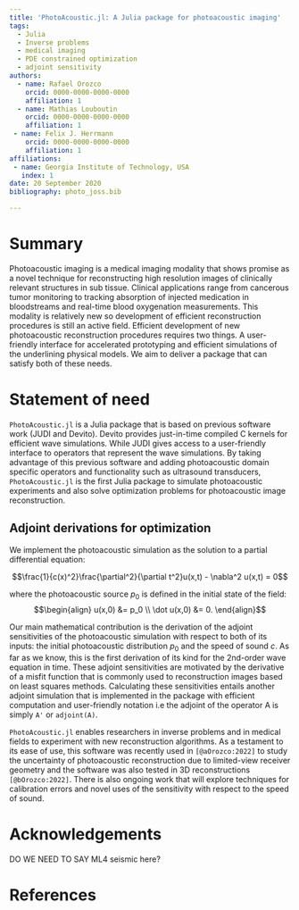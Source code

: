 ```yaml
---
title: 'PhotoAcoustic.jl: A Julia package for photoacoustic imaging'
tags:
  - Julia
  - Inverse problems
  - medical imaging
  - PDE constrained optimization 
  - adjoint sensitivity 
authors:
  - name: Rafael Orozco 
    orcid: 0000-0000-0000-0000
    affiliation: 1
  - name: Mathias Louboutin
    orcid: 0000-0000-0000-0000
    affiliation: 1
 - name: Felix J. Herrmann
    orcid: 0000-0000-0000-0000
    affiliation: 1
affiliations:
 - name: Georgia Institute of Technology, USA
   index: 1
date: 20 September 2020
bibliography: photo_joss.bib

---
```


# Summary
Photoacoustic imaging is a medical imaging modality that shows promise as a novel technique for reconstructing high resolution images of clinically relevant structures in sub tissue. Clinical applications range from cancerous tumor monitoring to tracking absorption of injected medication in bloodstreams and real-time blood oxygenation measurements. This modality is relatively new so development of efficient reconstruction procedures is still an active field. Efficient development of new photoacoustic reconstruction procedures requires two things. A user-friendly interface for accelerated prototyping and efficient simulations of the underlining physical models. We aim to deliver a package that can satisfy both of these needs. 

<!-- This is the example summary:
The forces on stars, galaxies, and dark matter under external gravitational
fields lead to the dynamical evolution of structures in the universe. The orbits
of these bodies are therefore key to understanding the formation, history, and
future state of galaxies. The field of "galactic dynamics," which aims to model
the gravitating components of galaxies to study their structure and evolution,
is now well-established, commonly taught, and frequently used in astronomy.
Aside from toy problems and demonstrations, the majority of problems require
efficient numerical tools, many of which require the same base code (e.g., for
performing numerical orbit integration).
 -->


# Statement of need
`PhotoAcoustic.jl` is a Julia package that is based on previous software work (JUDI and Devito). 
Devito provides just-in-time compiled C kernels for efficient wave simulations. While JUDI gives access to 
a user-friendly interface to operators that represent the wave simulations. By taking advantage of this previous software and adding photoacoustic domain specific operators and functionality such as ultrasound transducers, `PhotoAcoustic.jl` is the first Julia package to simulate photoacoustic experiments and also solve optimization problems for photoacoustic image reconstruction. 


## Adjoint derivations for optimization
We implement the photoacoustic simulation as the solution to a partial differential equation:

$$\frac{1}{c(x)^2}\frac{\partial^2}{\partial t^2}u(x,t) - \nabla^2 u(x,t) = 0$$

where the photoacoustic source $p_0$ is defined in the initial state of the field:
$$\begin{align}
u(x,0) &= p_0 \\
\dot u(x,0) &= 0.
\end{align}$$

Our main mathematical contribution is the derivation of the adjoint sensitivities of the photoacoustic simulation with respect to both of its inputs: the initial photoacoustic distribution $p_0$ and the speed of sound $c$. As far as we know, this is the first derivation of its kind for the 2nd-order wave equation in time. These adjoint sensitivities are motivated by the derivative of a misfit function that is commonly used to reconstruction images based on least squares methods. Calculating these sensitivities entails another adjoint simulation that is implemented in the package with 
efficient computation and user-friendly notation i.e the adjoint of the operator A is simply `A'` or `adjoint(A)`.

`PhotoAcoustic.jl` enables researchers in inverse problems and in medical fields 
to experiment with new reconstruction algorithms. As a testament to its ease of use, this software was recently used 
in `[@aOrozco:2022]`  to study the uncertainty of photoacoustic reconstruction due to limited-view receiver geometry and the software was also tested in 3D reconstructions `[@bOrozco:2022]`\. There is also ongoing work 
that will explore techniques for calibration errors and novel uses of the sensitivity with respect to the speed of sound. 


<!-- 
This is the example Statement of need:
`Gala` is an Astropy-affiliated Python package for galactic dynamics. Python
enables wrapping low-level languages (e.g., C) for speed without losing
flexibility or ease-of-use in the user-interface. The API for `Gala` was
designed to provide a class-based and user-friendly interface to fast (C or
Cython-optimized) implementations of common operations such as gravitational
potential and force evaluation, orbit integration, dynamical transformations,
and chaos indicators for nonlinear dynamics. `Gala` also relies heavily on and
interfaces well with the implementations of physical units and astronomical
coordinate systems in the `Astropy` package [@astropy] (`astropy.units` and
`astropy.coordinates`).

`Gala` was designed to be used by both astronomical researchers and by
students in courses on gravitational dynamics or astronomy. It has already been
used in a number of scientific publications [@Pearson:2017] and has also been
used in graduate courses on Galactic dynamics to, e.g., provide interactive
visualizations of textbook material [@Binney:2008]. The combination of speed,
design, and support for Astropy functionality in `Gala` will enable exciting
scientific explorations of forthcoming data releases from the *Gaia* mission
[@gaia] by students and experts alike.


Single dollars ($) are required for inline mathematics e.g. $f(x) = e^{\pi/x}$

Double dollars make self-standing equations:

$$\Theta(x) = \left\{\begin{array}{l}
0\textrm{ if } x < 0\cr
1\textrm{ else}
\end{array}\right.$$

You can also use plain \LaTeX for equations
\begin{equation}\label{eq:fourier}
\hat f(\omega) = \int_{-\infty}^{\infty} f(x) e^{i\omega x} dx
\end{equation}
and refer to \autoref{eq:fourier} from text.

# Citations

Citations to entries in paper.bib should be in
[rMarkdown](http://rmarkdown.rstudio.com/authoring_bibliographies_and_citations.html)
format.

If you want to cite a software repository URL (e.g. something on GitHub without a preferred
citation) then you can do it with the example BibTeX entry below for @fidgit.

For a quick reference, the following citation commands can be used:
- `@author:2001`  ->  "Author et al. (2001)"
- `[@author:2001]` -> "(Author et al., 2001)"
- `[@author1:2001; @author2:2001]` -> "(Author1 et al., 2001; Author2 et al., 2002)"

Figures can be included like this:
![Caption for example figure.\label{fig:example}](figure.png)
and referenced from text using \autoref{fig:example}.

Figure sizes can be customized by adding an optional second parameter:
![Caption for example figure.](figure.png){ width=20% }
 -->

# Acknowledgements
DO WE NEED TO SAY ML4 seismic here? 


# References



